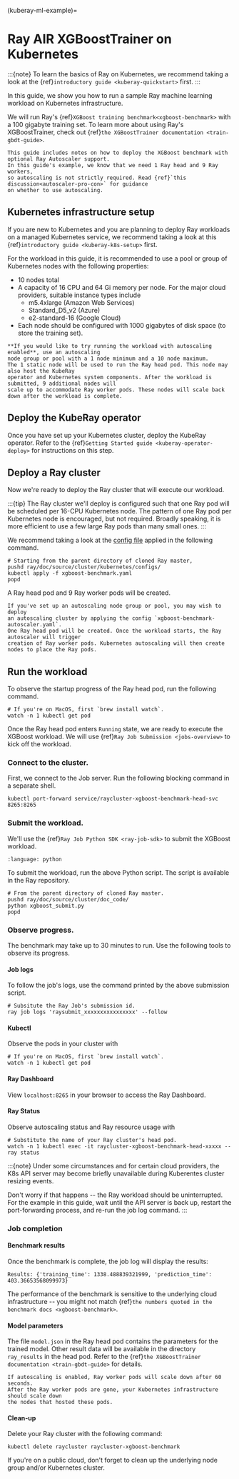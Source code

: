 (kuberay-ml-example)=

# Ray AIR XGBoostTrainer on Kubernetes

:::{note}
To learn the basics of Ray on Kubernetes, we recommend taking a look
at the {ref}`introductory guide <kuberay-quickstart>` first.
:::


In this guide, we show you how to run a sample Ray machine learning
workload on Kubernetes infrastructure.

We will run Ray's {ref}`XGBoost training benchmark<xgboost-benchmark>` with a 100 gigabyte training set.
To learn more about using Ray's XGBoostTrainer, check out {ref}`the XGBoostTrainer documentation <train-gbdt-guide>`.

```{admonition} Optional: Autoscaling
This guide includes notes on how to deploy the XGBoost benchmark with optional Ray Autoscaler support.
In this guide's example, we know that we need 1 Ray head and 9 Ray workers,
so autoscaling is not strictly required. Read {ref}`this discussion<autoscaler-pro-con>` for guidance
on whether to use autoscaling.
```

## Kubernetes infrastructure setup

If you are new to Kubernetes and you are planning to deploy Ray workloads on a managed
Kubernetes service, we recommend taking a look at this {ref}`introductory guide <kuberay-k8s-setup>`
first.

For the workload in this guide, it is recommended to use a pool or group of Kubernetes nodes
with the following properties:
- 10 nodes total
- A capacity of 16 CPU and 64 Gi memory per node. For the major cloud providers, suitable instance types include
    * m5.4xlarge (Amazon Web Services)
    * Standard_D5_v2 (Azure)
    * e2-standard-16 (Google Cloud)
- Each node should be configured with 1000 gigabytes of disk space (to store the training set).

```{admonition} Optional: Set up an autoscaling node pool
**If you would like to try running the workload with autoscaling enabled**, use an autoscaling
node group or pool with a 1 node minimum and a 10 node maximum.
The 1 static node will be used to run the Ray head pod. This node may also host the KubeRay
operator and Kubernetes system components. After the workload is submitted, 9 additional nodes will
scale up to accommodate Ray worker pods. These nodes will scale back down after the workload is complete.
```

## Deploy the KubeRay operator

Once you have set up your Kubernetes cluster, deploy the KubeRay operator.
Refer to the {ref}`Getting Started guide <kuberay-operator-deploy>`
for instructions on this step.

## Deploy a Ray cluster

Now we're ready to deploy the Ray cluster that will execute our workload.

:::{tip}
The Ray cluster we'll deploy is configured such that one Ray pod will be scheduled
per 16-CPU Kubernetes node. The pattern of one Ray pod per Kubernetes node is encouraged, but not required.
Broadly speaking, it is more efficient to use a few large Ray pods than many small ones.
:::

We recommend taking a look at the [config file][ConfigLink] applied in the following command.
```shell
# Starting from the parent directory of cloned Ray master,
pushd ray/doc/source/cluster/kubernetes/configs/
kubectl apply -f xgboost-benchmark.yaml
popd
```

A Ray head pod and 9 Ray worker pods will be created.


```{admonition} Optional: Deploying an autoscaling Ray cluster
If you've set up an autoscaling node group or pool, you may wish to deploy
an autoscaling cluster by applying the config `xgboost-benchmark-autoscaler.yaml`.
One Ray head pod will be created. Once the workload starts, the Ray autoscaler will trigger
creation of Ray worker pods. Kubernetes autoscaling will then create nodes to place the Ray pods.
```

## Run the workload

To observe the startup progress of the Ray head pod, run the following command.

```shell
# If you're on MacOS, first `brew install watch`.
watch -n 1 kubectl get pod
```

Once the Ray head pod enters `Running` state, we are ready to execute the XGBoost workload.
We will use {ref}`Ray Job Submission <jobs-overview>` to kick off the workload.

### Connect to the cluster.

First, we connect to the Job server. Run the following blocking command
in a separate shell.
```shell
kubectl port-forward service/raycluster-xgboost-benchmark-head-svc 8265:8265
```

### Submit the workload.

We'll use the {ref}`Ray Job Python SDK <ray-job-sdk>` to submit the XGBoost workload.

```{literalinclude} /cluster/doc_code/xgboost_submit.py
:language: python
```

To submit the workload, run the above Python script.
The script is available in the Ray repository.

```shell
# From the parent directory of cloned Ray master.
pushd ray/doc/source/cluster/doc_code/
python xgboost_submit.py
popd
```

### Observe progress.

The benchmark may take up to 30 minutes to run.
Use the following tools to observe its progress.

#### Job logs

To follow the job's logs, use the command printed by the above submission script.
```shell
# Subsitute the Ray Job's submission id.
ray job logs 'raysubmit_xxxxxxxxxxxxxxxx' --follow
```

#### Kubectl

Observe the pods in your cluster with
```shell
# If you're on MacOS, first `brew install watch`.
watch -n 1 kubectl get pod
```

#### Ray Dashboard

View `localhost:8265` in your browser to access the Ray Dashboard.

#### Ray Status

Observe autoscaling status and Ray resource usage with
```shell
# Substitute the name of your Ray cluster's head pod.
watch -n 1 kubectl exec -it raycluster-xgboost-benchmark-head-xxxxx -- ray status
```

:::{note}
Under some circumstances and for certain cloud providers,
the K8s API server may become briefly unavailable during Kuberentes
cluster resizing events.

Don't worry if that happens -- the Ray workload should be uninterrupted.
For the example in this guide, wait until the API server is back up, restart the port-forwarding process,
and re-run the job log command.
:::

### Job completion

#### Benchmark results

Once the benchmark is complete, the job log will display the results:

```
Results: {'training_time': 1338.488839321999, 'prediction_time': 403.36653568099973}
```

The performance of the benchmark is sensitive to the underlying cloud infrastructure --
you might not match {ref}`the numbers quoted in the benchmark docs <xgboost-benchmark>`.

#### Model parameters
The file `model.json` in the Ray head pod contains the parameters for the trained model.
Other result data will be available in the directory `ray_results` in the head pod.
Refer to the {ref}`the XGBoostTrainer documentation <train-gbdt-guide>` for details.

```{admonition} Scale-down
If autoscaling is enabled, Ray worker pods will scale down after 60 seconds.
After the Ray worker pods are gone, your Kubernetes infrastructure should scale down
the nodes that hosted these pods.
```

#### Clean-up
Delete your Ray cluster with the following command:
```shell
kubectl delete raycluster raycluster-xgboost-benchmark
```
If you're on a public cloud, don't forget to clean up the underlying
node group and/or Kubernetes cluster.

<!-- TODO: Fix this -->
<!-- [ConfigLink]: https://raw.githubusercontent.com/ray-project/ray/291bba69fb90ee5e8401540ef55b7b74dd13f5c5/doc/source/cluster/ray-clusters-on-kubernetes/configs/xgboost-benchmark-autoscaler.yaml -->
[ConfigLink]: https://github.com/ray-project/ray/tree/master/doc/source/cluster/
